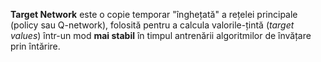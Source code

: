 **Target Network** este o copie temporar "înghețată" a rețelei principale (policy sau Q-network), folosită pentru a calcula valorile-țintă (*target values*) într-un mod **mai stabil** în timpul antrenării algoritmilor de învățare prin întărire.
